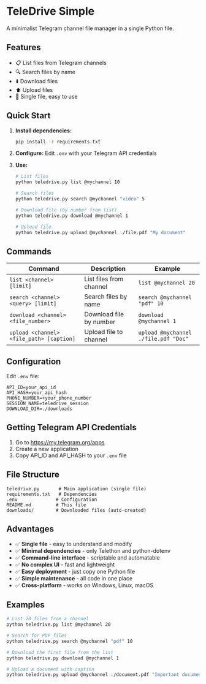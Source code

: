 # TeleDrive Simple

A minimalist Telegram channel file manager in a single Python file.

## Features

- 📋 List files from Telegram channels
- 🔍 Search files by name
- ⬇️ Download files
- ⬆️ Upload files
- 🚀 Single file, easy to use

## Quick Start

1. **Install dependencies:**
   ```bash
   pip install -r requirements.txt
   ```

2. **Configure:**
   Edit `.env` with your Telegram API credentials

3. **Use:**
   ```bash
   # List files
   python teledrive.py list @mychannel 10
   
   # Search files
   python teledrive.py search @mychannel "video" 5
   
   # Download file (by number from list)
   python teledrive.py download @mychannel 1
   
   # Upload file
   python teledrive.py upload @mychannel ./file.pdf "My document"
   ```

## Commands

| Command | Description | Example |
|---------|-------------|---------|
| `list <channel> [limit]` | List files from channel | `list @mychannel 20` |
| `search <channel> <query> [limit]` | Search files by name | `search @mychannel "pdf" 10` |
| `download <channel> <file_number>` | Download file by number | `download @mychannel 1` |
| `upload <channel> <file_path> [caption]` | Upload file to channel | `upload @mychannel ./file.pdf "Doc"` |

## Configuration

Edit `.env` file:

```env
API_ID=your_api_id
API_HASH=your_api_hash
PHONE_NUMBER=+your_phone_number
SESSION_NAME=teledrive_session
DOWNLOAD_DIR=./downloads
```

## Getting Telegram API Credentials

1. Go to https://my.telegram.org/apps
2. Create a new application
3. Copy API_ID and API_HASH to your `.env` file

## File Structure

```
teledrive.py       # Main application (single file)
requirements.txt   # Dependencies
.env              # Configuration
README.md         # This file
downloads/        # Downloaded files (auto-created)
```

## Advantages

- ✅ **Single file** - easy to understand and modify
- ✅ **Minimal dependencies** - only Telethon and python-dotenv
- ✅ **Command-line interface** - scriptable and automatable
- ✅ **No complex UI** - fast and lightweight
- ✅ **Easy deployment** - just copy one Python file
- ✅ **Simple maintenance** - all code in one place
- ✅ **Cross-platform** - works on Windows, Linux, macOS

## Examples

```bash
# List 20 files from a channel
python teledrive.py list @mychannel 20

# Search for PDF files
python teledrive.py search @mychannel "pdf" 10

# Download the first file from the list
python teledrive.py download @mychannel 1

# Upload a document with caption
python teledrive.py upload @mychannel ./document.pdf "Important document"
```
